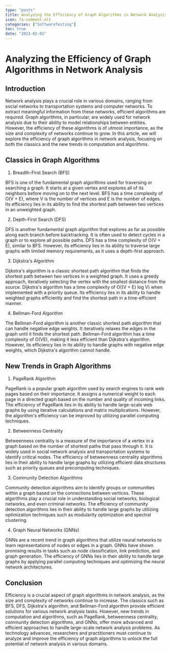 ```yaml
---
type: "posts"
title: Analyzing the Efficiency of Graph Algorithms in Network Analysis
icon: fa-comment-alt
categories: ["SoftwareTesting"]
toc: true
date: "2023-02-01"
---
```




# Analyzing the Efficiency of Graph Algorithms in Network Analysis

## Introduction

Network analysis plays a crucial role in various domains, ranging from social networks to transportation systems and computer networks. To extract meaningful information from these networks, efficient algorithms are required. Graph algorithms, in particular, are widely used for network analysis due to their ability to model relationships between entities. However, the efficiency of these algorithms is of utmost importance, as the size and complexity of networks continue to grow. In this article, we will explore the efficiency of graph algorithms in network analysis, focusing on both the classics and the new trends in computation and algorithms.

## Classics in Graph Algorithms

1. Breadth-First Search (BFS)

BFS is one of the fundamental graph algorithms used for traversing or searching a graph. It starts at a given vertex and explores all of its neighbors before moving on to the next level. BFS has a time complexity of O(V + E), where V is the number of vertices and E is the number of edges. Its efficiency lies in its ability to find the shortest path between two vertices in an unweighted graph.

2. Depth-First Search (DFS)

DFS is another fundamental graph algorithm that explores as far as possible along each branch before backtracking. It is often used to detect cycles in a graph or to explore all possible paths. DFS has a time complexity of O(V + E), similar to BFS. However, its efficiency lies in its ability to traverse large graphs with limited memory requirements, as it uses a depth-first approach.

3. Dijkstra's Algorithm

Dijkstra's algorithm is a classic shortest path algorithm that finds the shortest path between two vertices in a weighted graph. It uses a greedy approach, iteratively selecting the vertex with the smallest distance from the source. Dijkstra's algorithm has a time complexity of O((V + E) log V) when implemented with a priority queue. Its efficiency lies in its ability to handle weighted graphs efficiently and find the shortest path in a time-efficient manner.

4. Bellman-Ford Algorithm

The Bellman-Ford algorithm is another classic shortest path algorithm that can handle negative edge weights. It iteratively relaxes the edges in the graph until it finds the shortest path. Bellman-Ford algorithm has a time complexity of O(VE), making it less efficient than Dijkstra's algorithm. However, its efficiency lies in its ability to handle graphs with negative edge weights, which Dijkstra's algorithm cannot handle.

## New Trends in Graph Algorithms

1. PageRank Algorithm

PageRank is a popular graph algorithm used by search engines to rank web pages based on their importance. It assigns a numerical weight to each page in a directed graph based on the number and quality of incoming links. The efficiency of PageRank lies in its ability to handle large-scale web graphs by using iterative calculations and matrix multiplications. However, the algorithm's efficiency can be improved by utilizing parallel computing techniques.

2. Betweenness Centrality

Betweenness centrality is a measure of the importance of a vertex in a graph based on the number of shortest paths that pass through it. It is widely used in social network analysis and transportation systems to identify critical nodes. The efficiency of betweenness centrality algorithms lies in their ability to handle large graphs by utilizing efficient data structures such as priority queues and precomputing techniques.

3. Community Detection Algorithms

Community detection algorithms aim to identify groups or communities within a graph based on the connections between vertices. These algorithms play a crucial role in understanding social networks, biological networks, and even criminal networks. The efficiency of community detection algorithms lies in their ability to handle large graphs by utilizing optimization techniques such as modularity optimization and spectral clustering.

4. Graph Neural Networks (GNNs)

GNNs are a recent trend in graph algorithms that utilize neural networks to learn representations of nodes or edges in a graph. GNNs have shown promising results in tasks such as node classification, link prediction, and graph generation. The efficiency of GNNs lies in their ability to handle large graphs by applying parallel computing techniques and optimizing the neural network architectures.

## Conclusion

Efficiency is a crucial aspect of graph algorithms in network analysis, as the size and complexity of networks continue to increase. The classics such as BFS, DFS, Dijkstra's algorithm, and Bellman-Ford algorithm provide efficient solutions for various network analysis tasks. However, new trends in computation and algorithms, such as PageRank, betweenness centrality, community detection algorithms, and GNNs, offer more advanced and efficient approaches to handle large-scale network analysis problems. As technology advances, researchers and practitioners must continue to analyze and improve the efficiency of graph algorithms to unlock the full potential of network analysis in various domains.
